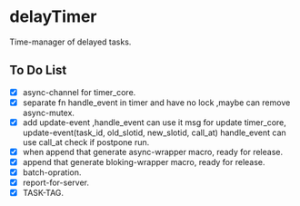 # delayTimer
Time-manager of delayed tasks.


## To Do List
- [x] async-channel for timer_core.
- [x] separate fn handle_event in timer and have no lock ,maybe can remove async-mutex.
- [x] add update-event ,handle_event can use it msg for update timer_core, update-event(task_id, old_slotid, new_slotid, call_at) handle_event can use call_at check if postpone run.
- [x] when append that generate async-wrapper macro, ready for release.
- [x] append that generate bloking-wrapper macro, ready for release.
- [x] batch-opration.
- [x] report-for-server.
- [x] TASK-TAG.